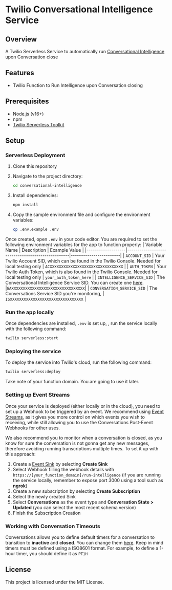 # Twilio Conversational Intelligence Service

## Overview

A Twilio Serverless Service to automatically run [Conversational Intelligence](https://www.twilio.com/docs/conversational-intelligence) upon Conversation close

## Features

- Twilio Function to Run Intelligence upon Conversation closing

## Prerequisites

- Node.js (v16+)
- npm
- [Twilio Serverless Toolkit](https://www.twilio.com/docs/labs/serverless-toolkit)

## Setup

### Serverless Deployment

1. Clone this repository

2. Navigate to the project directory:
   ```sh
   cd conversational-intelligence
   ```
3. Install dependencies:
   ```sh
   npm install
   ```
4. Copy the sample environment file and configure the environment variables:
   ```sh
   cp .env.example .env
   ```

Once created, open `.env` in your code editor. You are required to set the following environment variables for the app to function properly:
| Variable Name | Description | Example Value |
|-------------------|--------------------------------------------------|------------------------|
| `ACCOUNT_SID` | Your Twilio Account SID, which can be found in the Twilio Console. Needed for local testing only | `ACXXXXXXXXXXXXXXXXXXXXXXXXXXXXXXXX` |
| `AUTH_TOKEN` | Your Twilio Auth Token, which is also found in the Twilio Console. Needed for local testing only | `your_auth_token_here` |
| `INTELLIGENCE_SERVICE_SID` | The Conversational Intelligence Service SID. You can create one [here](https://console.twilio.com/us1/develop/conversational-intelligence/services). |`GAXXXXXXXXXXXXXXXXXXXXXXXXXXXXXXXX`|
| `CONVERSATION_SERVICE_SID` | The Conversations Service SID you're monitoring, | `ISXXXXXXXXXXXXXXXXXXXXXXXXXXXXXXXX` |

### Run the app locally

Once dependencies are installed, `.env` is set up, , run the service locally with the following command:

```sh
twilio serverless:start
```

### Deploying the service

To deploy the service into Twilio's cloud, run the following command:

```sh
twilio serverless:deploy
```

Take note of your function domain. You are going to use it later.

### Setting up Event Streams

Once your service is deployed (either locally or in the cloud), you need to set up a Webhook to be triggered by an event. We recommend using [Event Streams](https://www.twilio.com/docs/events), as it gives you more control on which events you wish to receiving, while still allowing you to use the Conversations Post-Event Webhooks for other uses.

We also recommend you to monitor when a conversation is closed, as you know for sure the conversation is not gonna get any new messages, therefore avoiding running transcriptions multiple times. To set it up with this approach:

1. Create a [Event Sink](https://console.twilio.com/us1/develop/event-streams/sinks) by selecting **Create Sink**
2. Select Webhook filling the webhook details with `https://[your_function_domain]/run-intelligence` (if you are running the service locally, remember to expose port 3000 using a tool such as **ngrok**)
3. Create a new subscription by selecting **Create Subscription**
4. Select the newly created Sink
5. Select **Conversations** as the event type and **Conversation State > Updated** (you can select the most recent schema version)
6. Finish the Subscription Creation

### Working with Conversation Timeouts

Conversations allows you to define default timers for a conversation to transition to **inactive** and **closed**. You can change them [here](https://console.twilio.com/us1/develop/conversations/manage/defaults). Keep in mind timers must be defined using a ISO8601 format. For example, to define a 1-hour timer, you should define it as `PT1H`

## License

This project is licensed under the MIT License.
